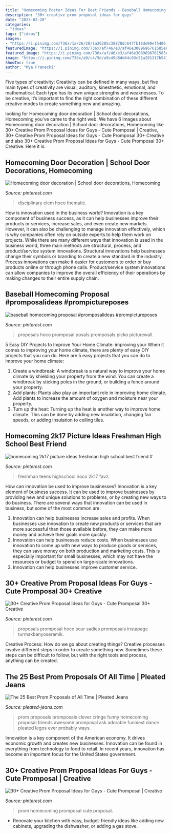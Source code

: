 ```yaml
---
title: "Homecoming Poster Ideas For Best Friends - Baseball Homecoming Proposal #promposalideas #prompictureposes"
description: "30+ creative prom proposal ideas for guys"
date: "2023-02-20"
categories:
- "ideas"
tags: ["ideas"]
images:
- "https://i.pinimg.com/736x/1a/26/28/1a26285c38878dc647fb16de90ef5486.jpg"
featuredImage: "https://i.pinimg.com/736x/af/46/e3/af46e3089696761585e623bfbf0214bb.jpg"
featured_image: "https://i.pinimg.com/736x/af/46/e3/af46e3089696761585e623bfbf0214bb.jpg"
image: "https://i.pinimg.com/736x/a9/c4/9d/a9c49d8dd44c03c51a291317b541345d.jpg"
ShowToc: true
author: "Mya Franecki"
---
```



Five types of creativity:
Creativity can be defined in many ways, but five main types of creativity are visual, auditory, kinesthetic, emotional, and mathematical. Each type has its own unique strengths and weaknesses. To be creative, it’s important to find the right combination of these different creative modes to create something new and amazing.

	

		
looking for Homecoming door decoration | School door decorations, Homecoming you've came to the right web. We have 6 Images about Homecoming door decoration | School door decorations, Homecoming like 30+ Creative Prom Proposal Ideas for Guys - Cute Promposal | Creative, 30+ Creative Prom Proposal Ideas for Guys - Cute Promposal 30+ Creative and also 30+ Creative Prom Proposal Ideas for Guys - Cute Promposal 30+ Creative. Here it is:
		
    
## Homecoming Door Decoration | School Door Decorations, Homecoming

<img loading=lazy src="https://i.pinimg.com/736x/a9/c4/9d/a9c49d8dd44c03c51a291317b541345d.jpg" onerror="this.onerror=null;this.src='https://tse2.mm.bing.net/th?id=OIP.S99c-EGiAwGSy7V6w9EIvgHaJ3&amp;pid=15.1';" alt="Homecoming door decoration | School door decorations, Homecoming">

_Source: pinterest.com_

>disciplinary elem hoco thematic. 

	

How is innovation used in the business world?
Innovation is a key component of business success, as it can help businesses improve their products or services, increase sales, and even create new markets. However, it can also be challenging to manage innovation effectively, which is why companies often rely on outside experts to help them work on projects. 
While there are many different ways that innovation is used in the business world, three main methods are structural, process, and product/service system innovations. Structural innovations help businesses change their symbols or branding to create a new standard in the industry. Process innovations can make it easier for customers to order or buy products online or through phone calls. Product/service system innovations can allow companies to improve the overall efficiency of their operations by making changes to their entire supply chain.

    
## Baseball Homecoming Proposal #promposalideas #prompictureposes

<img loading=lazy src="https://i.pinimg.com/736x/1a/26/28/1a26285c38878dc647fb16de90ef5486.jpg" onerror="this.onerror=null;this.src='https://tse1.mm.bing.net/th?id=OIP.ZlX5pqycCymwhWX1p6bkdQHaJ3&amp;pid=15.1';" alt="baseball homecoming proposal #promposalideas #prompictureposes">

_Source: pinterest.com_

>proposals hoco promposal posals promposals picko picturewall. 

	

5 Easy DIY Projects to Improve Your Home Climate: improving your
When it comes to improving your home climate, there are plenty of easy DIY projects that you can do. Here are 5 easy projects that you can do to improve your home climate: 
1. Create a windbreak: A windbreak is a natural way to improve your home climate by shielding your property from the wind. You can create a windbreak by sticking poles in the ground, or building a fence around your property. 
2. Add plants: Plants also play an important role in improving home climate. Add plants to increase the amount of oxygen and moisture near your property. 
3. Turn up the heat: Turning up the heat is another way to improve home climate. This can be done by adding new insulation, changing fan speeds, or adding insulation to ceiling tiles. 

    
## Homecoming 2k17 Picture Ideas Freshman High School Best Friend #

<img loading=lazy src="https://i.pinimg.com/736x/af/46/e3/af46e3089696761585e623bfbf0214bb.jpg" onerror="this.onerror=null;this.src='https://tse3.mm.bing.net/th?id=OIP.TfzCYkc6kOipNRhdv-ipHQHaJ3&amp;pid=15.1';" alt="homecoming 2k17 picture ideas freshman high school best friend #">

_Source: pinterest.com_

>freshman teens highschool hoco 2k17 favz. 

	

How can innovation be used to improve businesses?
Innovation is a key element of business success. It can be used to improve businesses by providing new and unique solutions to problems, or by creating new ways to do business. There are several ways that innovation can be used in business, but some of the most common are: 
1. Innovation can help businesses increase sales and profits. When businesses use innovation to create new products or services that are more successful than those available before, they can make more money and achieve their goals more quickly.
2. Innovation can help businesses reduce costs. When businesses use innovation to come up with new ways to produce goods or services, they can save money on both production and marketing costs. This is especially important for small businesses, which may not have the resources or budget to spend on large-scale innovations. 
3. Innovation can help businesses improve customer service.

    
## 30+ Creative Prom Proposal Ideas For Guys - Cute Promposal 30+ Creative

<img loading=lazy src="https://i.pinimg.com/736x/8a/0f/30/8a0f30b4d87c4eca74595c0c4f75140a.jpg" onerror="this.onerror=null;this.src='https://tse3.mm.bing.net/th?id=OIP.5wf_hF4bM6nRxmWUZnHKrQHaJ3&amp;pid=15.1';" alt="30+ Creative Prom Proposal Ideas for Guys - Cute Promposal 30+ Creative">

_Source: pinterest.com_

>proposals promposal hoco sour sadies promposals instapage turmakbanyoseramik. 

	

Creative Process: How do we go about creating things?
Creative processes involve different steps in order to create something new. Sometimes these steps can be difficult to follow, but with the right tools and process, anything can be created.

    
## The 25 Best Prom Proposals Of All Time | Pleated Jeans

<img loading=lazy src="http://www.pleated-jeans.com/wp-content/uploads/2014/04/funny-prom-pics1-1.jpg" onerror="this.onerror=null;this.src='https://tse4.mm.bing.net/th?id=OIP.3eh_xNpyRwAoIcFC1Wwd3gHaHa&amp;pid=15.1';" alt="The 25 Best Prom Proposals of All Time | Pleated Jeans">

_Source: pleated-jeans.com_

>prom proposals promposals clever cringe funny homecoming proposal friends awesome promposal ask adorable funniest dance pleated legos ever probably ways. 

	

Innovation is a key component of the American economy. It drives economic growth and creates new businesses. Innovation can be found in everything from technology to food to retail. In recent years, innovation has become an important focus for the United States government.

    
## 30+ Creative Prom Proposal Ideas For Guys - Cute Promposal | Creative

<img loading=lazy src="https://i.pinimg.com/736x/41/fb/4a/41fb4a26bd4e1a3acaba0da23a8ead43.jpg" onerror="this.onerror=null;this.src='https://tse2.mm.bing.net/th?id=OIP.Kus4ok4sxqMZmasyjuwDygHaNK&amp;pid=15.1';" alt="30+ Creative Prom Proposal Ideas for Guys - Cute Promposal | Creative">

_Source: pinterest.com_

>prom homecoming promposal cute proposal. 

	

- Renovate your kitchen with easy, budget-friendly ideas like adding new cabinets, upgrading the dishwasher, or adding a gas stove.

